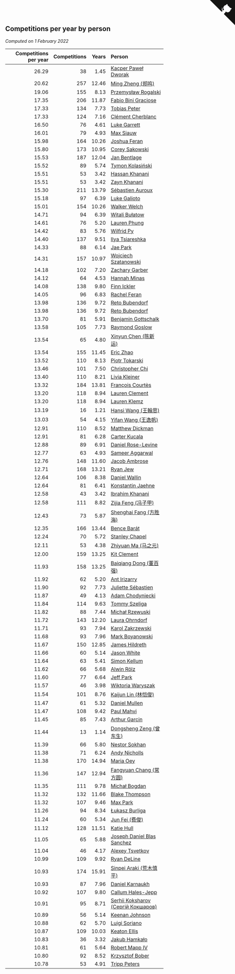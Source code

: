 ## Competitions per year by person

*Computed on  1 February 2022*

| Competitions per year | Competitions | Years | Person |
| ---: | ---: | ---: | :--- |
| 26.29 | 38 | 1.45 | [Kacper Paweł Dworak](https://www.worldcubeassociation.org/persons/2020DWOR01) |
| 20.62 | 257 | 12.46 | [Ming Zheng (郑鸣)](https://www.worldcubeassociation.org/persons/2009ZHEN11) |
| 19.06 | 155 | 8.13 | [Przemysław Rogalski](https://www.worldcubeassociation.org/persons/2013ROGA02) |
| 17.35 | 206 | 11.87 | [Fabio Bini Graciose](https://www.worldcubeassociation.org/persons/2010GRAC02) |
| 17.33 | 134 | 7.73 | [Tobias Peter](https://www.worldcubeassociation.org/persons/2014PETE03) |
| 17.33 | 124 | 7.16 | [Clément Cherblanc](https://www.worldcubeassociation.org/persons/2014CHER05) |
| 16.50 | 76 | 4.61 | [Luke Garrett](https://www.worldcubeassociation.org/persons/2017GARR05) |
| 16.01 | 79 | 4.93 | [Max Siauw](https://www.worldcubeassociation.org/persons/2017SIAU02) |
| 15.98 | 164 | 10.26 | [Joshua Feran](https://www.worldcubeassociation.org/persons/2011FERA01) |
| 15.80 | 173 | 10.95 | [Corey Sakowski](https://www.worldcubeassociation.org/persons/2011SAKO01) |
| 15.53 | 187 | 12.04 | [Jan Bentlage](https://www.worldcubeassociation.org/persons/2010BENT01) |
| 15.52 | 89 | 5.74 | [Tymon Kolasiński](https://www.worldcubeassociation.org/persons/2016KOLA02) |
| 15.51 | 53 | 3.42 | [Hassan Khanani](https://www.worldcubeassociation.org/persons/2018KHAN26) |
| 15.51 | 53 | 3.42 | [Zayn Khanani](https://www.worldcubeassociation.org/persons/2018KHAN28) |
| 15.30 | 211 | 13.79 | [Sébastien Auroux](https://www.worldcubeassociation.org/persons/2008AURO01) |
| 15.18 | 97 | 6.39 | [Luke Galioto](https://www.worldcubeassociation.org/persons/2015GALI02) |
| 15.01 | 154 | 10.26 | [Walker Welch](https://www.worldcubeassociation.org/persons/2011WELC01) |
| 14.71 | 94 | 6.39 | [Witali Bułatow](https://www.worldcubeassociation.org/persons/2015BUAT01) |
| 14.61 | 76 | 5.20 | [Lauren Phung](https://www.worldcubeassociation.org/persons/2016PHUN02) |
| 14.42 | 83 | 5.76 | [Wilfrid Py](https://www.worldcubeassociation.org/persons/2016PYWI01) |
| 14.40 | 137 | 9.51 | [Ilya Tsiareshka](https://www.worldcubeassociation.org/persons/2012TERE01) |
| 14.33 | 88 | 6.14 | [Jae Park](https://www.worldcubeassociation.org/persons/2015PARK24) |
| 14.31 | 157 | 10.97 | [Wojciech Szatanowski](https://www.worldcubeassociation.org/persons/2011SZAT01) |
| 14.18 | 102 | 7.20 | [Zachary Garber](https://www.worldcubeassociation.org/persons/2014GARB01) |
| 14.12 | 64 | 4.53 | [Hannah Minas](https://www.worldcubeassociation.org/persons/2017MINA04) |
| 14.08 | 138 | 9.80 | [Finn Ickler](https://www.worldcubeassociation.org/persons/2012ICKL01) |
| 14.05 | 96 | 6.83 | [Rachel Feran](https://www.worldcubeassociation.org/persons/2015FERA01) |
| 13.98 | 136 | 9.72 | [Reto Bubendorf](https://www.worldcubeassociation.org/persons/2012BUBE01) |
| 13.98 | 136 | 9.72 | [Reto Bubendorf](https://www.worldcubeassociation.org/persons/2012BUBE01) |
| 13.70 | 81 | 5.91 | [Benjamin Gottschalk](https://www.worldcubeassociation.org/persons/2016GOTT01) |
| 13.58 | 105 | 7.73 | [Raymond Goslow](https://www.worldcubeassociation.org/persons/2014GOSL01) |
| 13.54 | 65 | 4.80 | [Xinyun Chen (陈新运)](https://www.worldcubeassociation.org/persons/2017CHEN36) |
| 13.54 | 155 | 11.45 | [Eric Zhao](https://www.worldcubeassociation.org/persons/2010ZHAO19) |
| 13.52 | 110 | 8.13 | [Piotr Tokarski](https://www.worldcubeassociation.org/persons/2013TOKA01) |
| 13.46 | 101 | 7.50 | [Christopher Chi](https://www.worldcubeassociation.org/persons/2014CHIC01) |
| 13.40 | 110 | 8.21 | [Livia Kleiner](https://www.worldcubeassociation.org/persons/2013KLEI03) |
| 13.32 | 184 | 13.81 | [François Courtès](https://www.worldcubeassociation.org/persons/2008COUR01) |
| 13.20 | 118 | 8.94 | [Lauren Clement](https://www.worldcubeassociation.org/persons/2013KLEM01) |
| 13.20 | 118 | 8.94 | [Lauren Klemz](https://www.worldcubeassociation.org/persons/2013KLEM01) |
| 13.19 | 16 | 1.21 | [Hansi Wang (王翰思)](https://www.worldcubeassociation.org/persons/2020WANG19) |
| 13.03 | 54 | 4.15 | [Yifan Wang (王逸帆)](https://www.worldcubeassociation.org/persons/2017WANY29) |
| 12.91 | 110 | 8.52 | [Matthew Dickman](https://www.worldcubeassociation.org/persons/2013DICK01) |
| 12.91 | 81 | 6.28 | [Carter Kucala](https://www.worldcubeassociation.org/persons/2015KUCA01) |
| 12.88 | 89 | 6.91 | [Daniel Rose-Levine](https://www.worldcubeassociation.org/persons/2015ROSE01) |
| 12.77 | 63 | 4.93 | [Sameer Aggarwal](https://www.worldcubeassociation.org/persons/2017AGGA01) |
| 12.76 | 148 | 11.60 | [Jacob Ambrose](https://www.worldcubeassociation.org/persons/2010AMBR01) |
| 12.71 | 168 | 13.21 | [Ryan Jew](https://www.worldcubeassociation.org/persons/2008JEWR01) |
| 12.64 | 106 | 8.38 | [Daniel Wallin](https://www.worldcubeassociation.org/persons/2013WALL03) |
| 12.64 | 81 | 6.41 | [Konstantin Jaehne](https://www.worldcubeassociation.org/persons/2015JAEH01) |
| 12.58 | 43 | 3.42 | [Ibrahim Khanani](https://www.worldcubeassociation.org/persons/2018KHAN27) |
| 12.58 | 111 | 8.82 | [Zijia Feng (冯子甲)](https://www.worldcubeassociation.org/persons/2013FENG02) |
| 12.43 | 73 | 5.87 | [Shenghai Fang (方胜海)](https://www.worldcubeassociation.org/persons/2016FANG01) |
| 12.35 | 166 | 13.44 | [Bence Barát](https://www.worldcubeassociation.org/persons/2008BARA01) |
| 12.24 | 70 | 5.72 | [Stanley Chapel](https://www.worldcubeassociation.org/persons/2016CHAP04) |
| 12.11 | 53 | 4.38 | [Zhiyuan Ma (马之元)](https://www.worldcubeassociation.org/persons/2017MAZH04) |
| 12.00 | 159 | 13.25 | [Kit Clement](https://www.worldcubeassociation.org/persons/2008CLEM01) |
| 11.93 | 158 | 13.25 | [Baiqiang Dong (董百强)](https://www.worldcubeassociation.org/persons/2008DONG06) |
| 11.92 | 62 | 5.20 | [Ant Irizarry](https://www.worldcubeassociation.org/persons/2016IRIZ02) |
| 11.90 | 92 | 7.73 | [Juliette Sébastien](https://www.worldcubeassociation.org/persons/2014SEBA01) |
| 11.87 | 49 | 4.13 | [Adam Chodyniecki](https://www.worldcubeassociation.org/persons/2017CHOD02) |
| 11.84 | 114 | 9.63 | [Tommy Szeliga](https://www.worldcubeassociation.org/persons/2012SZEL01) |
| 11.82 | 88 | 7.44 | [Michał Rzewuski](https://www.worldcubeassociation.org/persons/2014RZEW01) |
| 11.72 | 143 | 12.20 | [Laura Ohrndorf](https://www.worldcubeassociation.org/persons/2009OHRN01) |
| 11.71 | 93 | 7.94 | [Karol Zakrzewski](https://www.worldcubeassociation.org/persons/2014ZAKR01) |
| 11.68 | 93 | 7.96 | [Mark Boyanowski](https://www.worldcubeassociation.org/persons/2014BOYA01) |
| 11.67 | 150 | 12.85 | [James Hildreth](https://www.worldcubeassociation.org/persons/2009HILD01) |
| 11.66 | 60 | 5.14 | [Jason White](https://www.worldcubeassociation.org/persons/2016WHIT16) |
| 11.64 | 63 | 5.41 | [Simon Kellum](https://www.worldcubeassociation.org/persons/2016KELL12) |
| 11.62 | 66 | 5.68 | [Alwin Rölz](https://www.worldcubeassociation.org/persons/2016ROLZ01) |
| 11.60 | 77 | 6.64 | [Jeff Park](https://www.worldcubeassociation.org/persons/2015PARK08) |
| 11.57 | 46 | 3.98 | [Wiktoria Waryszak](https://www.worldcubeassociation.org/persons/2018WARY01) |
| 11.54 | 101 | 8.76 | [Kaijun Lin (林恺俊)](https://www.worldcubeassociation.org/persons/2013LINK01) |
| 11.47 | 61 | 5.32 | [Daniel Mullen](https://www.worldcubeassociation.org/persons/2016MULL04) |
| 11.47 | 108 | 9.42 | [Paul Mahvi](https://www.worldcubeassociation.org/persons/2012MAHV01) |
| 11.45 | 85 | 7.43 | [Arthur Garcin](https://www.worldcubeassociation.org/persons/2014GARC27) |
| 11.44 | 13 | 1.14 | [Dongsheng Zeng (曾东生)](https://www.worldcubeassociation.org/persons/2020ZENG03) |
| 11.39 | 66 | 5.80 | [Nestor Sokhan](https://www.worldcubeassociation.org/persons/2016SOKH01) |
| 11.38 | 71 | 6.24 | [Andy Nicholls](https://www.worldcubeassociation.org/persons/2015NICH04) |
| 11.38 | 170 | 14.94 | [Maria Oey](https://www.worldcubeassociation.org/persons/2007OEYM01) |
| 11.36 | 147 | 12.94 | [Fangyuan Chang (常方圆)](https://www.worldcubeassociation.org/persons/2009CHAN04) |
| 11.35 | 111 | 9.78 | [Michał Bogdan](https://www.worldcubeassociation.org/persons/2012BOGD01) |
| 11.32 | 132 | 11.66 | [Blake Thompson](https://www.worldcubeassociation.org/persons/2010THOM03) |
| 11.32 | 107 | 9.46 | [Max Park](https://www.worldcubeassociation.org/persons/2012PARK03) |
| 11.26 | 94 | 8.34 | [Łukasz Burliga](https://www.worldcubeassociation.org/persons/2013BURL01) |
| 11.24 | 60 | 5.34 | [Jun Fei (费俊)](https://www.worldcubeassociation.org/persons/2016FEIJ02) |
| 11.12 | 128 | 11.51 | [Katie Hull](https://www.worldcubeassociation.org/persons/2010HULL01) |
| 11.05 | 65 | 5.88 | [Joseph Daniel Blas Sanchez](https://www.worldcubeassociation.org/persons/2016SANC08) |
| 11.04 | 46 | 4.17 | [Alexey Tsvetkov](https://www.worldcubeassociation.org/persons/2017TSVE02) |
| 10.99 | 109 | 9.92 | [Ryan DeLine](https://www.worldcubeassociation.org/persons/2012DELI01) |
| 10.93 | 174 | 15.91 | [Sinpei Araki (荒木慎平)](https://www.worldcubeassociation.org/persons/2006ARAK01) |
| 10.93 | 87 | 7.96 | [Daniel Karnaukh](https://www.worldcubeassociation.org/persons/2014KARN02) |
| 10.92 | 107 | 9.80 | [Callum Hales-Jepp](https://www.worldcubeassociation.org/persons/2012HALE01) |
| 10.91 | 95 | 8.71 | [Serhii Koksharov (Сергій Кокшаров)](https://www.worldcubeassociation.org/persons/2013KOKS01) |
| 10.89 | 56 | 5.14 | [Keenan Johnson](https://www.worldcubeassociation.org/persons/2016JOHN30) |
| 10.88 | 62 | 5.70 | [Luigi Soriano](https://www.worldcubeassociation.org/persons/2016SORI04) |
| 10.87 | 109 | 10.03 | [Keaton Ellis](https://www.worldcubeassociation.org/persons/2012ELLI01) |
| 10.83 | 36 | 3.32 | [Jakub Hamkało](https://www.worldcubeassociation.org/persons/2018HAMK01) |
| 10.81 | 61 | 5.64 | [Robert Mapp IV](https://www.worldcubeassociation.org/persons/2016IVRO01) |
| 10.80 | 92 | 8.52 | [Krzysztof Bober](https://www.worldcubeassociation.org/persons/2013BOBE01) |
| 10.78 | 53 | 4.91 | [Tripp Peters](https://www.worldcubeassociation.org/persons/2017PETE04) |


<a href="https://github.com/jonatanklosko/wca_statistics" class="github-corner" aria-label="View source on Github"><svg width="80" height="80" viewBox="0 0 250 250" style="fill:#151513; color:#fff; position: absolute; top: 0; border: 0; right: 0;" aria-hidden="true"><path d="M0,0 L115,115 L130,115 L142,142 L250,250 L250,0 Z"></path><path d="M128.3,109.0 C113.8,99.7 119.0,89.6 119.0,89.6 C122.0,82.7 120.5,78.6 120.5,78.6 C119.2,72.0 123.4,76.3 123.4,76.3 C127.3,80.9 125.5,87.3 125.5,87.3 C122.9,97.6 130.6,101.9 134.4,103.2" fill="currentColor" style="transform-origin: 130px 106px;" class="octo-arm"></path><path d="M115.0,115.0 C114.9,115.1 118.7,116.5 119.8,115.4 L133.7,101.6 C136.9,99.2 139.9,98.4 142.2,98.6 C133.8,88.0 127.5,74.4 143.8,58.0 C148.5,53.4 154.0,51.2 159.7,51.0 C160.3,49.4 163.2,43.6 171.4,40.1 C171.4,40.1 176.1,42.5 178.8,56.2 C183.1,58.6 187.2,61.8 190.9,65.4 C194.5,69.0 197.7,73.2 200.1,77.6 C213.8,80.2 216.3,84.9 216.3,84.9 C212.7,93.1 206.9,96.0 205.4,96.6 C205.1,102.4 203.0,107.8 198.3,112.5 C181.9,128.9 168.3,122.5 157.7,114.1 C157.9,116.9 156.7,120.9 152.7,124.9 L141.0,136.5 C139.8,137.7 141.6,141.9 141.8,141.8 Z" fill="currentColor" class="octo-body"></path></svg></a><style>.github-corner:hover .octo-arm{animation:octocat-wave 560ms ease-in-out}@keyframes octocat-wave{0%,100%{transform:rotate(0)}20%,60%{transform:rotate(-25deg)}40%,80%{transform:rotate(10deg)}}@media (max-width:500px){.github-corner:hover .octo-arm{animation:none}.github-corner .octo-arm{animation:octocat-wave 560ms ease-in-out}}</style>
